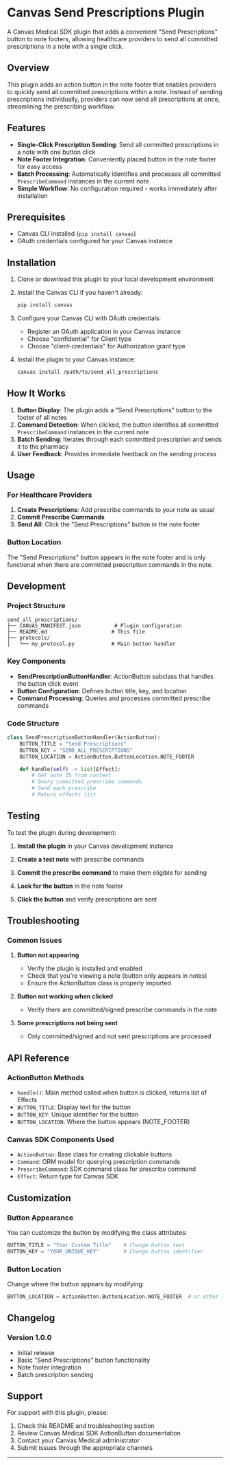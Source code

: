 # Canvas Send Prescriptions Plugin

A Canvas Medical SDK plugin that adds a convenient "Send Prescriptions" button to note footers, allowing healthcare providers to send all committed prescriptions in a note with a single click.

## Overview

This plugin adds an action button in the note footer that enables providers to quickly send all committed prescriptions within a note. Instead of sending prescriptions individually, providers can now send all prescriptions at once, streamlining the prescribing workflow.

## Features

- **Single-Click Prescription Sending**: Send all committed prescriptions in a note with one button click
- **Note Footer Integration**: Conveniently placed button in the note footer for easy access
- **Batch Processing**: Automatically identifies and processes all committed `PrescribeCommand` instances in the current note
- **Simple Workflow**: No configuration required - works immediately after installation

## Prerequisites

- Canvas CLI installed (`pip install canvas`)
- OAuth credentials configured for your Canvas instance

## Installation

1. Clone or download this plugin to your local development environment

2. Install the Canvas CLI if you haven't already:
   ```bash
   pip install canvas
   ```

3. Configure your Canvas CLI with OAuth credentials:
   - Register an OAuth application in your Canvas instance
   - Choose "confidential" for Client type
   - Choose "client-credentials" for Authorization grant type

4. Install the plugin to your Canvas instance:
   ```bash
   canvas install /path/to/send_all_prescriptions
   ```

## How It Works

1. **Button Display**: The plugin adds a "Send Prescriptions" button to the footer of all notes
2. **Command Detection**: When clicked, the button identifies all committed `PrescribeCommand` instances in the current note
3. **Batch Sending**: Iterates through each committed prescription and sends it to the pharmacy
4. **User Feedback**: Provides immediate feedback on the sending process

## Usage

### For Healthcare Providers

1. **Create Prescriptions**: Add prescribe commands to your note as usual
2. **Commit Prescribe Commands**
3. **Send All**: Click the "Send Prescriptions" button in the note footer

### Button Location

The "Send Prescriptions" button appears in the note footer and is only functional when there are committed prescription commands in the note.

## Development

### Project Structure

```
send_all_prescriptions/
├── CANVAS_MANIFEST.json           # Plugin configuration
├── README.md                     # This file
├── protocols/
│   └── my_protocol.py            # Main button handler
```

### Key Components

- **SendPrescriptionButtonHandler**: ActionButton subclass that handles the button click event
- **Button Configuration**: Defines button title, key, and location
- **Command Processing**: Queries and processes committed prescribe commands

### Code Structure

```python
class SendPrescriptionButtonHandler(ActionButton):
    BUTTON_TITLE = "Send Prescriptions"
    BUTTON_KEY = "SEND_ALL_PRESCRIPTIONS"
    BUTTON_LOCATION = ActionButton.ButtonLocation.NOTE_FOOTER

    def handle(self) -> list[Effect]:
        # Get note ID from context
        # Query committed prescribe commands
        # Send each prescribe
        # Return effects list
```

## Testing

To test the plugin during development:

1. **Install the plugin** in your Canvas development instance

2. **Create a test note** with prescribe commands

3. **Commit the prescribe command** to make them eligible for sending

4. **Look for the button** in the note footer

5. **Click the button** and verify prescriptions are sent


## Troubleshooting

### Common Issues

1. **Button not appearing**
   - Verify the plugin is installed and enabled
   - Check that you're viewing a note (button only appears in notes)
   - Ensure the ActionButton class is properly imported

2. **Button not working when clicked**
   - Verify there are committed/signed prescribe commands in the note

3. **Some prescriptions not being sent**
   - Only committed/signed and not sent prescriptions are processed


## API Reference

### ActionButton Methods

- `handle()`: Main method called when button is clicked, returns list of Effects
- `BUTTON_TITLE`: Display text for the button
- `BUTTON_KEY`: Unique identifier for the button
- `BUTTON_LOCATION`: Where the button appears (NOTE_FOOTER)

### Canvas SDK Components Used

- `ActionButton`: Base class for creating clickable buttons
- `Command`: ORM model for querying prescription commands
- `PrescribeCommand`: SDK command class for prescribe command
- `Effect`: Return type for Canvas SDK

## Customization

### Button Appearance

You can customize the button by modifying the class attributes:

```python
BUTTON_TITLE = "Your Custom Title"    # Change button text
BUTTON_KEY = "YOUR_UNIQUE_KEY"        # Change button identifier
```

### Button Location

Change where the button appears by modifying:

```python
BUTTON_LOCATION = ActionButton.ButtonLocation.NOTE_FOOTER  # or other locations
```

## Changelog

### Version 1.0.0
- Initial release
- Basic "Send Prescriptions" button functionality
- Note footer integration
- Batch prescription sending

## Support

For support with this plugin, please:

1. Check this README and troubleshooting section
2. Review Canvas Medical SDK ActionButton documentation
3. Contact your Canvas Medical administrator
4. Submit issues through the appropriate channels

---